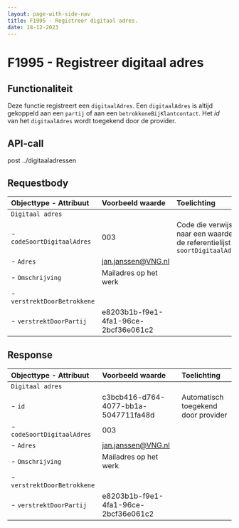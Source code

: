 ```yaml
---
layout: page-with-side-nav
title: F1995 - Registreer digitaal adres.
date: 18-12-2023
---
```


# F1995 - Registreer digitaal adres

## Functionaliteit

Deze functie registreert een `digitaalAdres`. 
Een `digitaalAdres` is altijd gekoppeld aan een `partij` of aan een `betrokkeneBijKlantcontact`.
Het *id* van het `digitaalAdres` wordt toegekend door de provider. 

## API-call

post ../digitaaladressen                          

## Requestbody 

| Objecttype - Attribuut | Voorbeeld waarde | Toelichting |
| :----------- | :----------- | :----------- |
| `Digitaal adres` | | |
| - `codeSoortDigitaalAdres` | 003 | Code die verwijst naar een waarde in de referentielijst `soortDigitaalAdres` | 
| - `Adres` | jan.janssen@VNG.nl | | 
| - `Omschrijving` | Mailadres op het werk | | 
| - `verstrektDoorBetrokkene` | | |
| - `verstrektDoorPartij` | e8203b1b-f9e1-4fa1-96ce-2bcf36e061c2 | | 

## Response 

| Objecttype - Attribuut | Voorbeeld waarde | Toelichting |
| :----------- | :----------- | :----------- |
| `Digitaal adres` | | |
| - `id` | c3bcb416-d764-4077-bb1a-5047711fa48d | Automatisch toegekend door provider | 
| - `codeSoortDigitaalAdres` | 003 | | 
| - `Adres` | jan.janssen@VNG.nl | | 
| - `Omschrijving` | Mailadres op het werk | | 
| - `verstrektDoorBetrokkene` | | |
| - `verstrektDoorPartij` | e8203b1b-f9e1-4fa1-96ce-2bcf36e061c2 | | 
